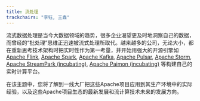 ```yaml
---
title: 流处理
trackchairs: "李钰, 王鑫"
---
```

流式数据处理是当今大数据领域的趋势，很多企业渴望更及时地洞察自己的数据，而曾经的“批处理”思维正迅速被流式处理所取代。越来越多的公司，无论大小，都在重新思考技术架构时把实时性作为第一考量，并开始用强大的开源引擎如[Apache Flink](https://flink.apache.org/), [Apache Spark](https://spark.apache.org/), [Apache Kafka](https://kafka.apache.org/), [Apache Pulsar](https://pulsar.apache.org/), [Apache Storm](https://storm.apache.org/), [Apache StreamPark (incubating)](https://streampark.apache.org/), [Apache Paimon (incubating)](https://paimon.apache.org) 等构建自己的实时计算平台。

在该主题中，您将了解到一线大厂把这些Apache项目应用到其生产环境中的实际经验，以及这些Apache项目生态的最新发展和流计算技术未来的发展方向。
